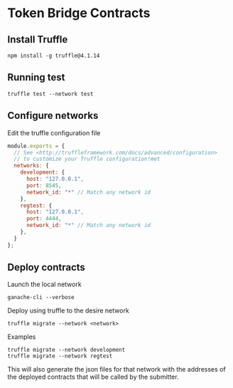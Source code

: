 # Token Bridge Contracts

## Install Truffle

```
npm install -g truffle@4.1.14
```

## Running test

```
truffle test --network test
```

## Configure networks

Edit the truffle configuration file

```js
module.exports = {
  // See <http://truffleframework.com/docs/advanced/configuration>
  // to customize your Truffle configuration!met
  networks: {
    development: {
      host: "127.0.0.1",
      port: 8545,
      network_id: "*" // Match any network id
    },
    regtest: {
      host: "127.0.0.1",
      port: 4444,
      network_id: "*" // Match any network id
    },
  }
};
```

## Deploy contracts

Launch the local network

```
ganache-cli --verbose
```

Deploy using truffle to the desire network
```
truffle migrate --network <network>
```

Examples
```
truffle migrate --network development
truffle migrate --network regtest
```

This will also generate the json files for that network with the addresses of the deployed contracts that will be called by the submitter.







